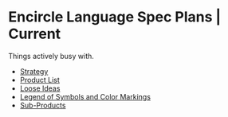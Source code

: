 Encircle Language Spec Plans | Current
======================================

Things actively busy with.

- [Strategy](1.%20Strategy.md)
- [Product List](2.%20Product%20List.md)
- [Loose Ideas](3.%20Loose%20Ideas.md)
- [Legend of Symbols and Color Markings](4.%20Legend%20of%20Symbols%20and%20Color%20Markings.md)
- [Sub-Products](Sub-Projects)